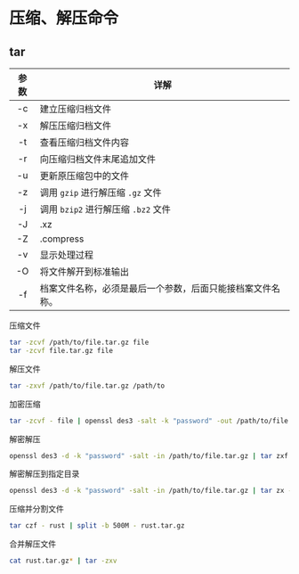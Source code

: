 # 压缩、解压命令             
## tar           
| 参数  | 详解 |
|:----:|------|
| -c | 建立压缩归档文件 |
| -x | 解压压缩归档文件 |
| -t | 查看压缩归档文件内容 |
| -r | 向压缩归档文件末尾追加文件 |
| -u | 更新原压缩包中的文件 |
| -z | 调用 `gzip` 进行解压缩 `.gz` 文件 |
| -j | 调用 `bzip2` 进行解压缩 `.bz2` 文件 |
| -J | .xz |
| -Z | .compress |
| -v | 显示处理过程 |
| -O | 将文件解开到标准输出 |
| -f | 档案文件名称，必须是最后一个参数，后面只能接档案文件名称。 |
               
压缩文件                       
```sh
tar -zcvf /path/to/file.tar.gz file
tar -zcvf file.tar.gz file
```
解压文件       
```sh
tar -zxvf /path/to/file.tar.gz /path/to
```
加密压缩         
```sh
tar -zcvf - file | openssl des3 -salt -k "password" -out /path/to/file.tar.gz
```
解密解压         
```sh
openssl des3 -d -k "password" -salt -in /path/to/file.tar.gz | tar zxf -
```
解密解压到指定目录            
```sh
openssl des3 -d -k "password" -salt -in /path/to/file.tar.gz | tar zx -C /path/to
```
压缩并分割文件           
```sh
tar czf - rust | split -b 500M - rust.tar.gz
```
合并解压文件            
```sh
cat rust.tar.gz* | tar -zxv
```
